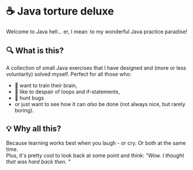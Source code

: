 # ☕️ Java torture deluxe
Welcome to Java hell... er, I mean: to my wonderful Java practice paradise!
## 🔍 What is this?
A collection of small Java exercises that I have designed and (more or less voluntarily) solved myself. Perfect for all those who:
- 🧠 want to train their brain,
- 🤯 like to despair of loops and if-statements,
- 🐞 hunt bugs
- or just want to see how it can *also* be done (not always nice, but rarely boring).
## 💡 Why all this?
Because learning works best when you laugh - or cry. Or both at the same time.  
Plus, it's pretty cool to look back at some point and think: *"Wow. I thought that was hard back then. "*
